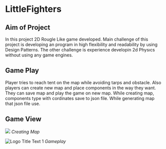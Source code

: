 # LittleFighters

## Aim of Project
In this project 2D Rougle Like game developed. Main challenge of this project is developing an program in high flexibility and readability by using Design Patterns. The other challenge is experience developin 2d Physıcs without using any game engines. 

## Game Play
Player tries to reach tent on the map while avoiding tarps and obstacle. Also players can create new map and place components in the way they want. They can save map and play the game on  new map. While creating map, components type with cordinates save to json file. While generating map that json file use.
  
## Game View

![](MapCreate.gif)
*Creating Map*

![](GamePlay.gif "Logo Title Text 1")
*Gameplay*
  

